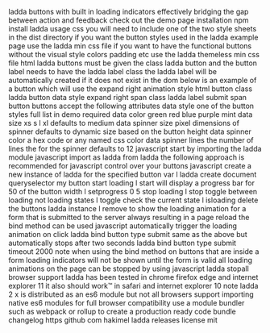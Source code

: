 ladda buttons with built in loading indicators effectively bridging the gap between action and feedback check out the demo page installation npm install ladda usage css you will need to include one of the two style sheets in the dist directory if you want the button styles used in the ladda example page use the ladda min css file if you want to have the functional buttons without the visual style colors padding etc use the ladda themeless min css file html ladda buttons must be given the class ladda button and the button label needs to have the ladda label class the ladda label will be automatically created if it does not exist in the dom below is an example of a button which will use the expand right animation style html button class ladda button data style expand right span class ladda label submit span button buttons accept the following attributes data style one of the button styles full list in demo required data color green red blue purple mint data size xs s l xl defaults to medium data spinner size pixel dimensions of spinner defaults to dynamic size based on the button height data spinner color a hex code or any named css color data spinner lines the number of lines the for the spinner defaults to 12 javascript start by importing the ladda module javascript import as ladda from ladda the following approach is recommended for javascript control over your buttons javascript create a new instance of ladda for the specified button var l ladda create document queryselector my button start loading l start will display a progress bar for 50 of the button width l setprogress 0 5 stop loading l stop toggle between loading not loading states l toggle check the current state l isloading delete the buttons ladda instance l remove to show the loading animation for a form that is submitted to the server always resulting in a page reload the bind method can be used javascript automatically trigger the loading animation on click ladda bind button type submit same as the above but automatically stops after two seconds ladda bind button type submit timeout 2000 note when using the bind method on buttons that are inside a form loading indicators will not be shown until the form is valid all loading animations on the page can be stopped by using javascript ladda stopall browser support ladda has been tested in chrome firefox edge and internet explorer 11 it also should work™ in safari and internet explorer 10 note ladda 2 x is distributed as an es6 module but not all browsers support importing native es6 modules for full browser compatibility use a module bundler such as webpack or rollup to create a production ready code bundle changelog https github com hakimel ladda releases license mit